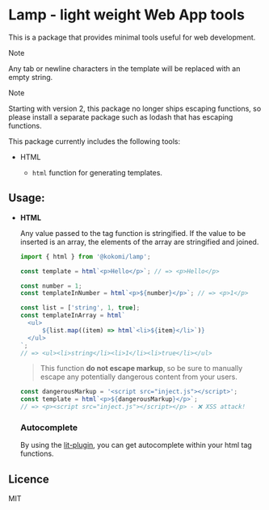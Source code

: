 # Lamp - light weight Web App tools

This is a package that provides minimal tools useful for web development.

> [!NOTE]
> Any tab or newline characters in the template will be replaced with an
> empty string.

> [!NOTE]
> Starting with version 2, this package no longer ships escaping functions, so please install a separate package such as lodash that has escaping functions.

This package currently includes the following tools:

- HTML

  - `html` function for generating templates.

## Usage:

- **HTML**

  Any value passed to the tag function is stringified. If the value to be
  inserted is an array, the elements of the array are stringified and joined.

  ```ts
  import { html } from '@kokomi/lamp';

  const template = html`<p>Hello</p>`; // => <p>Hello</p>

  const number = 1;
  const templateInNumber = html`<p>${number}</p>`; // => <p>1</p>

  const list = ['string', 1, true];
  const templateInArray = html`
  	<ul>
  		${list.map((item) => html`<li>${item}</li>`)}
  	</ul>
  `;
  // => <ul><li>string</li><li>1</li><li>true</li></ul>
  ```

  > This function **do not escape markup**, so be sure to
  > manually escape any potentially dangerous content from your users.

  ```ts
  const dangerousMarkup = '<script src="inject.js"></script>';
  const template = html`<p>${dangerousMarkup}</p>`;
  // => <p><script src="inject.js"></script></p> - ❌︎ XSS attack!
  ```

  ### Autocomplete

  By using the [lit-plugin](https://marketplace.visualstudio.com/items?itemName=runem.lit-plugin), you can get autocomplete within your html tag functions.

## Licence

MIT
